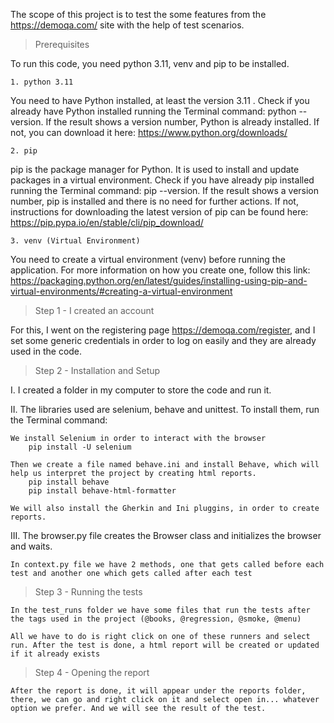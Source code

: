 The scope of this project is to test the some features from the https://demoqa.com/ site with the help of test scenarios.

> Prerequisites

To run this code, you need python 3.11, venv and pip to be installed.

	1. python 3.11
You need to have Python installed, at least the version 3.11 . Check if you already have Python installed running the Terminal command: python --version. If the result shows a version number, Python is already installed. If not, you can download it here: https://www.python.org/downloads/

	2. pip
pip is the package manager for Python. It is used to install and update packages in a virtual environment. Check if you have already pip installed running the Terminal command: pip --version. If the result shows a version number, pip is installed and there is no need for further actions. If not, instructions for downloading the latest version of pip can be found here: https://pip.pypa.io/en/stable/cli/pip_download/

	3. venv (Virtual Environment)
You need to create a virtual environment (venv) before running the application. For more information on how you create one, follow this link: https://packaging.python.org/en/latest/guides/installing-using-pip-and-virtual-environments/#creating-a-virtual-environment

> Step 1 - I created an account 

For this, I went on the registering page https://demoqa.com/register, and I set some generic credentials in order to log on easily and they are already used in the code.

> Step 2 - Installation and Setup

I. I created a folder in my computer to store the code and run it.

II. The libraries used are selenium, behave and unittest. To install them, run the Terminal command:
	
	We install Selenium in order to interact with the browser
		pip install -U selenium

	Then we create a file named behave.ini and install Behave, which will help us interpret the project by creating html reports.
		pip install behave
		pip install behave-html-formatter
	
	We will also install the Gherkin and Ini pluggins, in order to create reports.
 
III. The browser.py file creates the Browser class and initializes the browser and waits.

	In context.py file we have 2 methods, one that gets called before each test and another one which gets called after each test 

> Step 3 - Running the tests

	In the test_runs folder we have some files that run the tests after the tags used in the project (@books, @regression, @smoke, @menu)​

	All we have to do is right click on one of these runners and select run. After the test is done, a html report will be created or updated if it already exists

> Step 4 - Opening the report

	After the report is done, it will appear under the reports folder, there, we can go and right click on it and select open in... whatever option we prefer. And we will see the result of the test.

